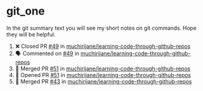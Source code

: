 # git_one
In the git summary text you will see my short notes on git commands. Hope they will be helpful.

<!--START_SECTION:activity-->
1. ❌ Closed PR [#49](https://github.com/muchirijane/learning-code-through-github-repos/pull/49) in [muchirijane/learning-code-through-github-repos](https://github.com/muchirijane/learning-code-through-github-repos)
2. 🗣 Commented on [#49](https://github.com/muchirijane/learning-code-through-github-repos/issues/49) in [muchirijane/learning-code-through-github-repos](https://github.com/muchirijane/learning-code-through-github-repos)
3. 🎉 Merged PR [#51](https://github.com/muchirijane/learning-code-through-github-repos/pull/51) in [muchirijane/learning-code-through-github-repos](https://github.com/muchirijane/learning-code-through-github-repos)
4. 💪 Opened PR [#51](https://github.com/muchirijane/learning-code-through-github-repos/pull/51) in [muchirijane/learning-code-through-github-repos](https://github.com/muchirijane/learning-code-through-github-repos)
5. 🎉 Merged PR [#43](https://github.com/muchirijane/learning-code-through-github-repos/pull/43) in [muchirijane/learning-code-through-github-repos](https://github.com/muchirijane/learning-code-through-github-repos)
<!--END_SECTION:activity-->
